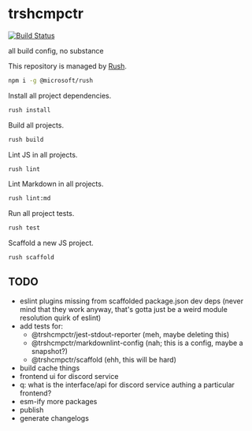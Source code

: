 # trshcmpctr

[![Build Status](https://cloud.drone.io/api/badges/shanedg/trshcmpctr/status.svg)](https://cloud.drone.io/shanedg/trshcmpctr)

all build config, no substance

This repository is managed by [Rush](https://rushjs.io/pages/developer/new_developer/).

```sh
npm i -g @microsoft/rush
```

Install all project dependencies.

```sh
rush install
```

Build all projects.

```sh
rush build
```

Lint JS in all projects.

```sh
rush lint
```

Lint Markdown in all projects.

```sh
rush lint:md
```

Run all project tests.

```sh
rush test
```

Scaffold a new JS project.

```sh
rush scaffold
```

## TODO

* eslint plugins missing from scaffolded package.json dev deps
(never mind that they work anyway,
that's gotta just be a weird module resolution quirk of eslint)
* add tests for:
  * @trshcmpctr/jest-stdout-reporter (meh, maybe deleting this)
  * @trshcmpctr/markdownlint-config (nah; this is a config, maybe a snapshot?)
  * @trshcmpctr/scaffold (ehh, this will be hard)
* build cache things
* frontend ui for discord service
* q: what is the interface/api for discord service authing a particular frontend?
* esm-ify more packages
* publish
* generate changelogs
